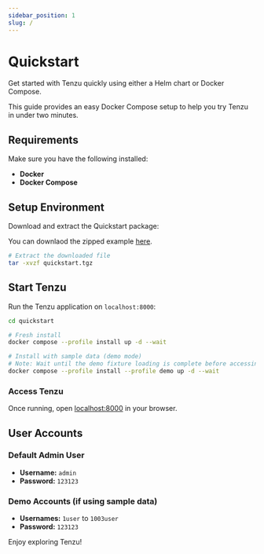 ```yaml
---
sidebar_position: 1
slug: /
---
```


# Quickstart

Get started with Tenzu quickly using either a Helm chart or Docker Compose.

This guide provides an easy Docker Compose setup to help you try Tenzu in under two minutes.

## Requirements

Make sure you have the following installed:

- **Docker**
- **Docker Compose**

## Setup Environment

Download and extract the Quickstart package:

You can downlaod the zipped example [here](../static/examples/quickstart.tgz).

```bash
# Extract the downloaded file
tar -xvzf quickstart.tgz
```

## Start Tenzu

Run the Tenzu application on `localhost:8000`:

```bash
cd quickstart

# Fresh install
docker compose --profile install up -d --wait

# Install with sample data (demo mode)
# Note: Wait until the demo fixture loading is complete before accessing the app.
docker compose --profile install --profile demo up -d --wait
```

### Access Tenzu

Once running, open [localhost:8000](http://localhost:8000/) in your browser.

## User Accounts

### Default Admin User
- **Username:** `admin`
- **Password:** `123123`

### Demo Accounts (if using sample data)
- **Usernames:** `1user` to `1003user`
- **Password:** `123123`

Enjoy exploring Tenzu!

